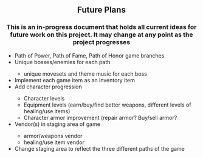 <h2 align='center'>Future Plans</h3>
<p>
<h3 align='center'>This is an in-progress document that holds all current ideas for future work on this project. It may change at any point as the project progresses</h3>
<ul>
<li>Path of Power, Path of Fame, Path of Honor game branches</li>
<li>Unique bosses/enemies for each path</li>
<ul>
<li>unique movesets and theme music for each boss</li>
</ul>
<li>Implement each game item as an inventory item</li>
<li>Add character progression</li>
<ul>
<li>Character levels</li>
<li>Equipment levels (earn/buy/find better weapons, different levels of healing/use items)</li>
<li>Character armor improvement (repair armor? Buy/sell armor?</li>
</ul>
<li>Vendor(s) in staging area of game</li>
<ul>
<li>armor/weapons vendor</li>
<li>healing/use item vendor</li>
</ul>
<li>Change staging area to reflect the three different paths of the game</li>
</ul>